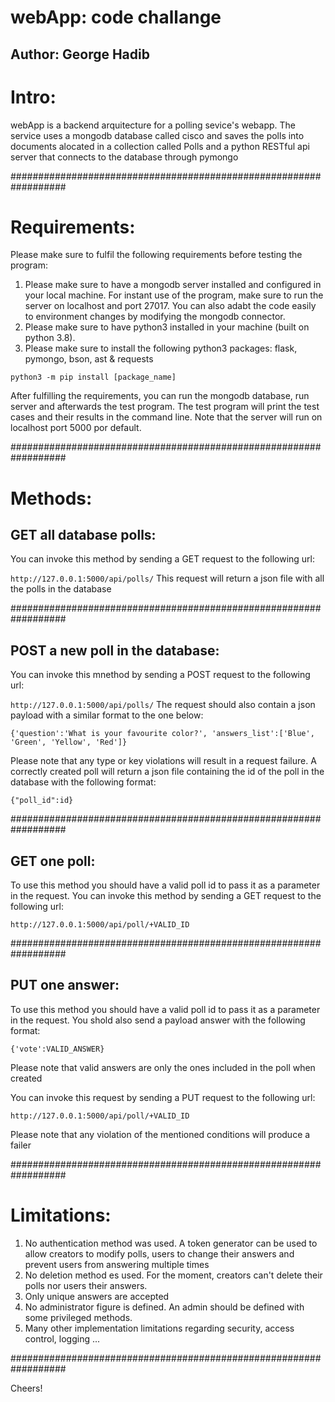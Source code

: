 # webApp: code challange
## Author: George Hadib

# Intro:
webApp is a backend arquitecture for a polling sevice's webapp. The service uses a mongodb database called cisco and saves the polls into documents alocated in a collection called Polls and a python RESTful api server that connects to the database through pymongo

##################################################################

# Requirements:
Please make sure to fulfil the following requirements before testing the program:
1. Please make sure to have a mongodb server installed and configured in your local machine. For instant use of the program, make sure to run the server on localhost and port 27017. You can also adabt the code easily to environment changes by modifying the mongodb connector.
2. Please make sure to have python3 installed in your machine (built on python 3.8).
3. Please make sure to install the following python3 packages: flask, pymongo, bson, ast & requests

`python3 -m pip install [package_name]`


After fulfilling the requirements, you can run the mongodb database, run server and afterwards the test program. The test program will print the test cases and their results in the command line. Note that the server will run on localhost port 5000 por default.

##################################################################

# Methods:
## GET all database polls:
You can invoke this method by sending a GET request to the following url:

`http://127.0.0.1:5000/api/polls/`
This request will return a json file with all the polls in the database

##################################################################

## POST a new poll in the database:
You can invoke this mnethod by sending a POST request to the following url:

`http://127.0.0.1:5000/api/polls/`
The request should also contain a json payload with a similar format to the one below:

`{'question':'What is your favourite color?',
  'answers_list':['Blue',
                  'Green',
                   'Yellow',
                   'Red']}`

Please note that any type or key violations will result in a request failure.
A correctly created poll will return a json file containing the id of the poll in the database with the following format:

`{"poll_id":id}`

##################################################################

## GET one poll:
To use this method you should have a valid poll id to pass it as a parameter in the request. You can invoke this method by sending a GET request to the following url:

`http://127.0.0.1:5000/api/poll/+VALID_ID`

##################################################################

## PUT one answer:
To use this method you should have a valid poll id to pass it as a parameter in the request. You shold also send a payload answer with the following format:

`{'vote':VALID_ANSWER}`

Please note that valid answers are only the ones included in the poll when created

You can invoke this request by sending a PUT request to the following url:

`http://127.0.0.1:5000/api/poll/+VALID_ID`

Please note that any violation of the mentioned conditions will produce a failer

##################################################################

# Limitations:
1. No authentication method was used. A token generator can be used to allow creators to modify polls, users to change their answers and prevent users from answering multiple times
2. No deletion method es used. For the moment, creators can't delete their polls nor users their answers.
3. Only unique answers are accepted
4. No administrator figure is defined. An admin should be defined with some privileged methods.
5. Many other implementation limitations regarding security, access control, logging ...

##################################################################

Cheers!
